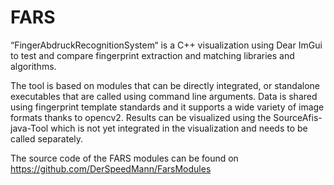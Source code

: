 # FARS

“FingerAbdruckRecognitionSystem“ is a C++ visualization using Dear ImGui to test and compare fingerprint extraction and matching libraries and algorithms. 

The tool is based on modules that can be directly integrated, or standalone executables that are called using command line arguments. Data is shared using fingerprint template standards and it supports a wide variety of image formats thanks to opencv2. Results can be visualized using the SourceAfis-java-Tool which is not yet integrated in the visualization and needs to be called separately. 

The source code of the FARS modules can be found on https://github.com/DerSpeedMann/FarsModules
